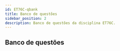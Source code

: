 ```yaml
---
id: ET76C-qbank
title: Banco de questões
sidebar_position: 2
description: Banco de questões da disciplina ET76C.
---
```


## Banco de questões
